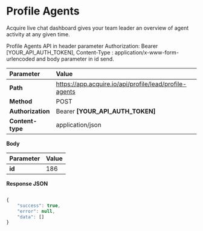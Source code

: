 # Profile Agents

Acquire live chat dashboard gives your team leader an overview of agent activity at any given time.

Profile Agents API in header parameter Authorization: Bearer \[YOUR\_API\_AUTH\_TOKEN\], Content-Type : application/x-www-form-urlencoded and body parameter in id send.

| Parameter | Value |
| :--- | :--- |
| **Path** | https://app.acquire.io/api/profile/lead/profile-agents |
| **Method** | POST |
| **Authorization** | Bearer **\[YOUR\_API\_AUTH\_TOKEN\]** |
| **Content-type** | application/json |

**Body**

| Parameter | Value |
| :--- | :--- |
| **id** | 186 |

**Response JSON**

```javascript

{
    "success": true,
    "error": null,
    "data": []
}
```

